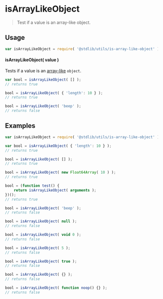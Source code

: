 # isArrayLikeObject

> Test if a value is an array-like object.


<section class="usage">

## Usage

``` javascript
var isArrayLikeObject = require( '@stdlib/utils/is-array-like-object' );
```

#### isArrayLikeObject( value )

Tests if a value is an [array-like][array-like] `object`.

``` javascript
var bool = isArrayLikeObject( [] );
// returns true

bool = isArrayLikeObject( { 'length': 10 } );
// returns true

bool = isArrayLikeObject( 'beep' );
// returns false
```

</section>

<!-- /.usage -->


<section class="examples">

## Examples

<!-- eslint-disable object-curly-newline, object-curly-spacing, no-empty-function, no-restricted-syntax -->

``` javascript
var isArrayLikeObject = require( '@stdlib/utils/is-array-like-object' );

var bool = isArrayLikeObject( { 'length': 10 } );
// returns true

bool = isArrayLikeObject( [] );
// returns true

bool = isArrayLikeObject( new Float64Array( 10 ) );
// returns true

bool = (function test() {
    return isArrayLikeObject( arguments );
})();
// returns true

bool = isArrayLikeObject( 'beep' );
// returns false

bool = isArrayLikeObject( null );
// returns false

bool = isArrayLikeObject( void 0 );
// returns false

bool = isArrayLikeObject( 5 );
// returns false

bool = isArrayLikeObject( true );
// returns false

bool = isArrayLikeObject( {} );
// returns false

bool = isArrayLikeObject( function noop() {} );
// returns false
```

</section>

<!-- /.examples -->


<section class="links">

[array-like]: http://www.2ality.com/2013/05/quirk-array-like-objects.html

</section>

<!-- /.links -->
